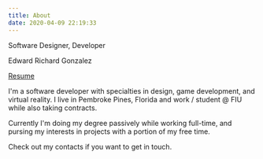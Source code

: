 ```yaml
---
title: About
date: 2020-04-09 22:19:33
---
```


Software Designer, Developer

Edward Richard Gonzalez

[Resume](https://drive.google.com/file/d/1sULVoHdZfQij2yQXn_G_H97b-SGbPcs5/view?usp=sharing)

I'm a software developer with specialties in design, game development, and virtual reality. I live in Pembroke Pines, Florida and work / student @ FIU while also taking contracts. 

Currently I'm doing my degree passively while working full-time, and pursing my interests in projects with a portion of my free time.

Check out my contacts if you want to get in touch.